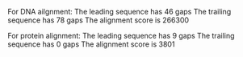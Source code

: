 For DNA ailgnment:
The leading sequence has 46 gaps
The trailing sequence has 78 gaps
The alignment score is 266300


For protein alignment:
The leading sequence has 9 gaps
The trailing sequence has 0 gaps
The alignment score is 3801
